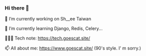 ### Hi there 👋

<!--
**goescat/goescat** is a ✨ _special_ ✨ repository because its `README.md` (this file) appears on your GitHub profile.

Here are some ideas to get you started:

- 🔭 I’m currently working on ...
- 🌱 I’m currently learning ...
- 👯 I’m looking to collaborate on ...
- 🤔 I’m looking for help with ...
- 💬 Ask me about ...
- 📫 How to reach me: ...
- 😄 Pronouns: ...
- ⚡ Fun fact: ...
-->

🔭 I’m currently working on Sh__ee Taiwan

🌱 I’m currently learning Django, Redis, Celery...

👩🏻‍💻 Tech note: https://tech.goescat.site/

📫 All about me: https://www.goescat.site/ (90's style. I' m sorry.)

